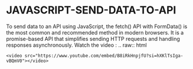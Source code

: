 # JAVASCRIPT-SEND-DATA-TO-API
To send data to an API using JavaScript, the fetch() API with FormData() is the most common and recommended method in modern browsers. It is a promise-based API that simplifies sending HTTP requests and handling responses asynchronously. 
Watch the video :
.. raw:: html

    <video src="https://www.youtube.com/embed/B8iRkHnpjfU?si=hXKlTsIga-vBQmV0"></video>

